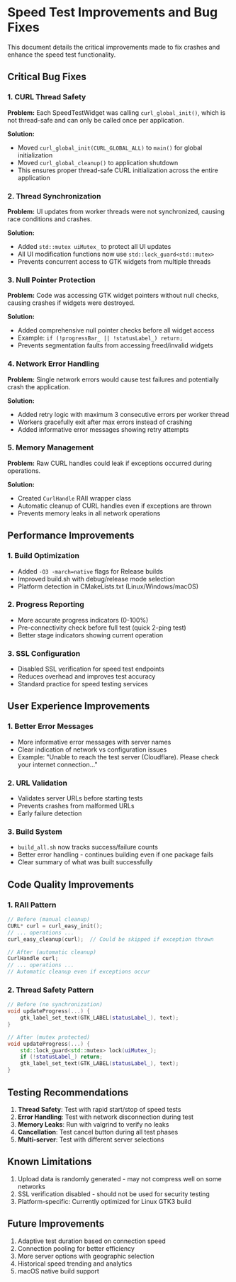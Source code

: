 # Speed Test Improvements and Bug Fixes

This document details the critical improvements made to fix crashes and enhance the speed test functionality.

## Critical Bug Fixes

### 1. CURL Thread Safety
**Problem:** Each SpeedTestWidget was calling `curl_global_init()`, which is not thread-safe and can only be called once per application.

**Solution:** 
- Moved `curl_global_init(CURL_GLOBAL_ALL)` to `main()` for global initialization
- Moved `curl_global_cleanup()` to application shutdown
- This ensures proper thread-safe CURL initialization across the entire application

### 2. Thread Synchronization
**Problem:** UI updates from worker threads were not synchronized, causing race conditions and crashes.

**Solution:**
- Added `std::mutex uiMutex_` to protect all UI updates
- All UI modification functions now use `std::lock_guard<std::mutex>` 
- Prevents concurrent access to GTK widgets from multiple threads

### 3. Null Pointer Protection
**Problem:** Code was accessing GTK widget pointers without null checks, causing crashes if widgets were destroyed.

**Solution:**
- Added comprehensive null pointer checks before all widget access
- Example: `if (!progressBar_ || !statusLabel_) return;`
- Prevents segmentation faults from accessing freed/invalid widgets

### 4. Network Error Handling
**Problem:** Single network errors would cause test failures and potentially crash the application.

**Solution:**
- Added retry logic with maximum 3 consecutive errors per worker thread
- Workers gracefully exit after max errors instead of crashing
- Added informative error messages showing retry attempts

### 5. Memory Management
**Problem:** Raw CURL handles could leak if exceptions occurred during operations.

**Solution:**
- Created `CurlHandle` RAII wrapper class
- Automatic cleanup of CURL handles even if exceptions are thrown
- Prevents memory leaks in all network operations

## Performance Improvements

### 1. Build Optimization
- Added `-O3 -march=native` flags for Release builds
- Improved build.sh with debug/release mode selection
- Platform detection in CMakeLists.txt (Linux/Windows/macOS)

### 2. Progress Reporting
- More accurate progress indicators (0-100%)
- Pre-connectivity check before full test (quick 2-ping test)
- Better stage indicators showing current operation

### 3. SSL Configuration
- Disabled SSL verification for speed test endpoints
- Reduces overhead and improves test accuracy
- Standard practice for speed testing services

## User Experience Improvements

### 1. Better Error Messages
- More informative error messages with server names
- Clear indication of network vs configuration issues
- Example: "Unable to reach the test server (Cloudflare). Please check your internet connection..."

### 2. URL Validation
- Validates server URLs before starting tests
- Prevents crashes from malformed URLs
- Early failure detection

### 3. Build System
- `build_all.sh` now tracks success/failure counts
- Better error handling - continues building even if one package fails
- Clear summary of what was built successfully

## Code Quality Improvements

### 1. RAII Pattern
```cpp
// Before (manual cleanup)
CURL* curl = curl_easy_init();
// ... operations ...
curl_easy_cleanup(curl);  // Could be skipped if exception thrown

// After (automatic cleanup)
CurlHandle curl;
// ... operations ...
// Automatic cleanup even if exceptions occur
```

### 2. Thread Safety Pattern
```cpp
// Before (no synchronization)
void updateProgress(...) {
    gtk_label_set_text(GTK_LABEL(statusLabel_), text);
}

// After (mutex protected)
void updateProgress(...) {
    std::lock_guard<std::mutex> lock(uiMutex_);
    if (!statusLabel_) return;
    gtk_label_set_text(GTK_LABEL(statusLabel_), text);
}
```

## Testing Recommendations

1. **Thread Safety**: Test with rapid start/stop of speed tests
2. **Error Handling**: Test with network disconnection during test
3. **Memory Leaks**: Run with valgrind to verify no leaks
4. **Cancellation**: Test cancel button during all test phases
5. **Multi-server**: Test with different server selections

## Known Limitations

1. Upload data is randomly generated - may not compress well on some networks
2. SSL verification disabled - should not be used for security testing
3. Platform-specific: Currently optimized for Linux GTK3 build

## Future Improvements

1. Adaptive test duration based on connection speed
2. Connection pooling for better efficiency
3. More server options with geographic selection
4. Historical speed trending and analytics
5. macOS native build support

